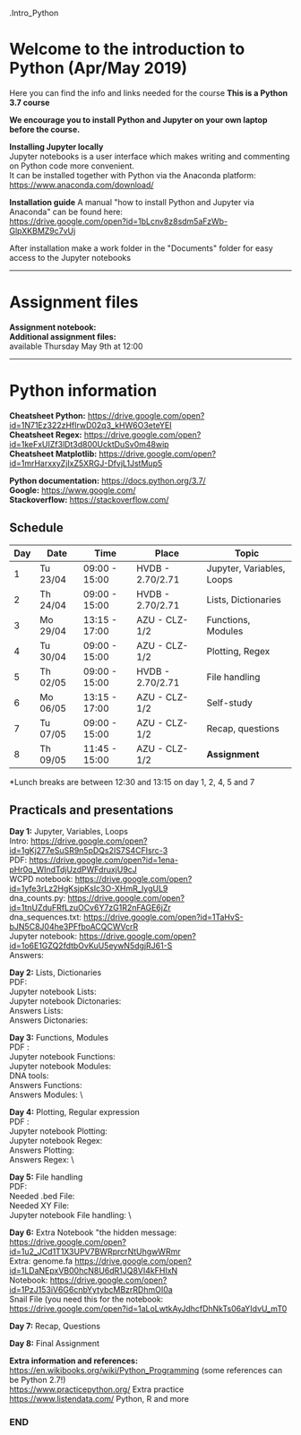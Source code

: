 .Intro_Python

# Welcome to the introduction to Python (Apr/May 2019)

Here you can find the info and links needed for the course
**This is a Python 3.7 course**

**We encourage you to install Python and Jupyter on your own laptop before the course.**

**Installing Jupyter locally**\
Jupyter notebooks is a user interface which makes writing and commenting on Python code more convenient.\
It can be installed together with Python via the Anaconda platform:\
https://www.anaconda.com/download/

**Installation guide**
A manual "how to install Python and Jupyter via Anaconda" can be found here:\
https://drive.google.com/open?id=1bLcnv8z8sdm5aFzWb-GlpXKBMZ9c7vUj

After installation make a work folder in the "Documents" folder for easy access to the Jupyter notebooks  

--------------------------------------------------------------------------------------
# Assignment files 

**Assignment notebook:** \
**Additional assignment files:** \
available Thursday May 9th at 12:00

--------------------------------------------------------------------------------------

# Python information

**Cheatsheet Python:** https://drive.google.com/open?id=1N71Ez322zHfIrwD02q3_kHW6O3eteYEI \
**Cheatsheet Regex:** https://drive.google.com/open?id=1keFxUIZf3lDt3d800UcktDuSv0m48wip \
**Cheatsheet Matplotlib:** https://drive.google.com/open?id=1mrHarxxyZjIxZ5XRGJ-DfvjL1JstMup5

**Python documentation:** https://docs.python.org/3.7/ \
**Google:** https://www.google.com/ \
**Stackoverflow:** https://stackoverflow.com/ 

## Schedule

| Day | Date     | Time           | Place            | Topic                      |
|-----|----------|----------------|------------------|----------------------------|
| 1   | Tu 23/04 |  09:00 - 15:00 | HVDB - 2.70/2.71 | Jupyter, Variables, Loops  |
| 2   | Th 24/04 |  09:00 - 15:00 | HVDB - 2.70/2.71 | Lists, Dictionaries        |
| 3   | Mo 29/04 |  13:15 - 17:00 | AZU - CLZ-1/2    | Functions, Modules         |
| 4   | Tu 30/04 |  09:00 - 15:00 | AZU - CLZ-1/2    | Plotting, Regex            |
| 5   | Th 02/05 |  09:00 - 15:00 | HVDB - 2.70/2.71 | File handling             |
| 6   | Mo 06/05 |  13:15 - 17:00 | AZU - CLZ-1/2    | Self-study                 |
| 7   | Tu 07/05 |  09:00 - 15:00 | AZU - CLZ-1/2    | Recap, questions           |
| 8   | Th 09/05 |  11:45 - 15:00 | AZU - CLZ-1/2    | **Assignment**             |

*Lunch breaks are between 12:30 and 13:15 on day 1, 2, 4, 5 and 7



## Practicals and presentations ###

**Day 1:** Jupyter, Variables, Loops\
Intro: https://drive.google.com/open?id=1gKj277eSuSR9n5pDQs2IS7S4CFIsrc-3  \
PDF:   https://drive.google.com/open?id=1ena-pHr0q_WIndTdjUzdPWFdruxjU9cJ \
WCPD notebook: https://drive.google.com/open?id=1yfe3rLz2HgKsjpKsIc3O-XHmR_IygUL9 \
dna_counts.py: https://drive.google.com/open?id=1tnUZduFRfLzuOCv6Y7zG1R2nFAGE6jZr \
dna_sequences.txt: https://drive.google.com/open?id=1TaHvS-bJN5C8J04he3PFfboACQCWVcrR \
Jupyter notebook: https://drive.google.com/open?id=1o6E1GZQ2fdtbOvKuU5eywN5dgjRJ61-S \
Answers:  

**Day 2:** Lists, Dictionaries \
PDF: \
Jupyter notebook Lists:  \
Jupyter notebook Dictonaries:  \
Answers Lists:  \
Answers Dictonaries: 

**Day 3:** Functions, Modules \
PDF :  \
Jupyter notebook Functions:  \
Jupyter notebook Modules:  \
DNA tools: \
Answers Functions:  \
Answers Modules:  \

**Day 4:** Plotting, Regular expression \
PDF :  \
Jupyter notebook Plotting:   \
Jupyter notebook Regex:  \
Answers Plotting: \
Answers Regex:  \

**Day 5:** File handling \
PDF: \
Needed .bed File:  \
Needed XY File:  \
Jupyter notebook File handling: \

**Day 6:** Extra
Notebook "the hidden message: https://drive.google.com/open?id=1u2_JCd1T1X3UPV7BWRprcrNtUhgwWRmr  \
Extra: genome.fa https://drive.google.com/open?id=1LDaNEpxVB00hcN8U6dR1JQ8VI4kFHIxN \
Notebook: https://drive.google.com/open?id=1PzJ153iV6G6cnbYytybcMBzrRDhmOI0a \
Snail File (you need this for the notebook: \
https://drive.google.com/open?id=1aLoLwtkAyJdhcfDhNkTs06aYIdvU_mT0

**Day 7:** Recap, Questions

**Day 8:** Final Assignment


**Extra information and references:** \
https://en.wikibooks.org/wiki/Python_Programming (some references can be Python 2.7!) \
https://www.practicepython.org/ Extra practice \
https://www.listendata.com/ Python, R and more


### END
